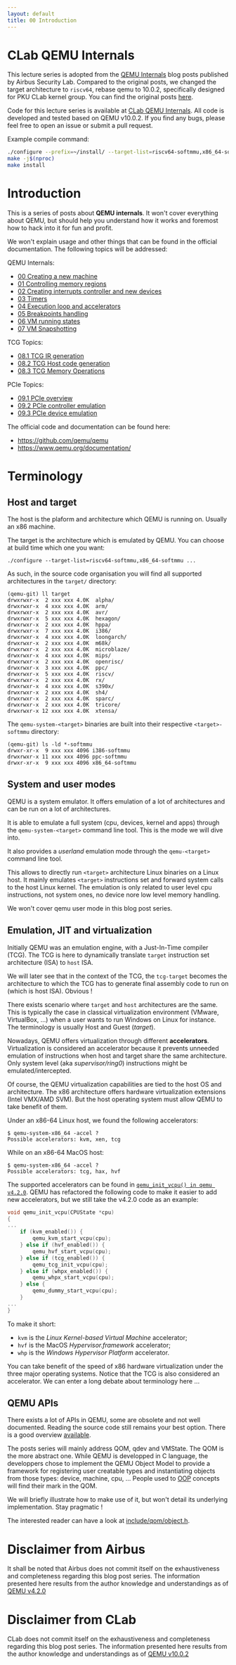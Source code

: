 ```yaml
---
layout: default
title: 00 Introduction
---
```


# CLab QEMU Internals

This lecture series is adopted from the [QEMU Internals](https://airbus-seclab.github.io/qemu_blog/) blog posts published by Airbus Security Lab. Compared to the original posts, we changed the target architecture to `riscv64`, rebase qemu to 10.0.2, specifically designed for PKU CLab kernel group. You can find the original posts [here](https://airbus-seclab.github.io/qemu_blog/).

Code for this lecture series is available at [CLab QEMU Internals](https://github.com/pkucnc/qemu_internals). All code is developed and tested based on QEMU v10.0.2. If you find any bugs, please feel free to open an issue or submit a pull request.

Example compile command:

```bash
./configure --prefix=~/install/ --target-list=riscv64-softmmu,x86_64-softmmu --disable-docs
make -j$(nproc)
make install
```

# Introduction

This is a series of posts about **QEMU internals**. It won't cover
everything about QEMU, but should help you understand how it works and
foremost how to hack into it for fun and profit.

We won't explain usage and other things that can be found in the
official documentation. The following topics will be addressed:

QEMU Internals:
- [00 Creating a new machine](machine.html)
- [01 Controlling memory regions](regions.html)
- [02 Creating interrupts controller and new devices](devices.html)
- [03 Timers](timers.html)
- [04 Execution loop and accelerators](exec.html)
- [05 Breakpoints handling](brk.html)
- [06 VM running states](runstate.html)
- [07 VM Snapshotting](snapshot.html)

TCG Topics:
- [08.1 TCG IR generation](tcg_ir.html)
- [08.2 TCG Host code generation](tcg_host.html)
- [08.3 TCG Memory Operations](tcg_mem.html)

PCIe Topics:
- [09.1 PCIe overview](pcie.html)
- [09.2 PCIe controller emulation](pcie_controller.html)
- [09.3 PCIe device emulation](pcie_device.html)

The official code and documentation can be found here:

- https://github.com/qemu/qemu
- https://www.qemu.org/documentation/

# Terminology

## Host and target

The host is the plaform and architecture which QEMU is running
on. Usually an x86 machine.

The target is the architecture which is emulated by QEMU. You can
choose at build time which one you want:

```
./configure --target-list=riscv64-softmmu,x86_64-softmmu ...
```

As such, in the source code organisation you will find all supported
architectures in the `target/` directory:

```
(qemu-git) ll target
drwxrwxr-x  2 xxx xxx 4.0K  alpha/
drwxrwxr-x  4 xxx xxx 4.0K  arm/
drwxrwxr-x  2 xxx xxx 4.0K  avr/
drwxrwxr-x  5 xxx xxx 4.0K  hexagon/
drwxrwxr-x  2 xxx xxx 4.0K  hppa/
drwxrwxr-x  7 xxx xxx 4.0K  i386/
drwxrwxr-x  4 xxx xxx 4.0K  loongarch/
drwxrwxr-x  2 xxx xxx 4.0K  m68k/
drwxrwxr-x  2 xxx xxx 4.0K  microblaze/
drwxrwxr-x  4 xxx xxx 4.0K  mips/
drwxrwxr-x  2 xxx xxx 4.0K  openrisc/
drwxrwxr-x  3 xxx xxx 4.0K  ppc/
drwxrwxr-x  5 xxx xxx 4.0K  riscv/
drwxrwxr-x  2 xxx xxx 4.0K  rx/
drwxrwxr-x  4 xxx xxx 4.0K  s390x/
drwxrwxr-x  2 xxx xxx 4.0K  sh4/
drwxrwxr-x  2 xxx xxx 4.0K  sparc/
drwxrwxr-x  2 xxx xxx 4.0K  tricore/
drwxrwxr-x 12 xxx xxx 4.0K  xtensa/
```

The `qemu-system-<target>` binaries are built into their respective `<target>-softmmu` directory:

```
(qemu-git) ls -ld *-softmmu
drwxr-xr-x  9 xxx xxx 4096 i386-softmmu
drwxrwxr-x 11 xxx xxx 4096 ppc-softmmu
drwxr-xr-x  9 xxx xxx 4096 x86_64-softmmu
```


## System and user modes

QEMU is a system emulator. It offers emulation of a lot of
architectures and can be run on a lot of architectures.

It is able to emulate a full system (cpu, devices, kernel and apps)
through the `qemu-system-<target>` command line tool. This is the mode we
will dive into.

It also provides a *userland* emulation mode through the `qemu-<target>`
command line tool.

This allows to directly run `<target>` architecture Linux binaries on
a Linux host. It mainly emulates `<target>` instructions set and
forward system calls to the host Linux kernel. The emulation is only
related to user level cpu instructions, not system ones, no device
nore low level memory handling.

We won't cover qemu user mode in this blog post series.


## Emulation, JIT and virtualization

Initially QEMU was an emulation engine, with a Just-In-Time compiler
(TCG). The TCG is here to dynamically translate `target` instruction
set architecture (ISA) to `host` ISA.

We will later see that in the context of the TCG, the `tcg-target`
becomes the architecture to which the TCG has to generate final
assembly code to run on (which is host ISA). Obvious !

There exists scenario where `target` and `host` architectures are the
same. This is typically the case in classical virtualization
environment (VMware, VirtualBox, ...) when a user wants to run Windows
on Linux for instance. The terminology is usually Host and Guest
(*target*).

Nowadays, QEMU offers virtualization through different
**accelerators**. Virtualization is considered an accelerator because
it prevents unneeded emulation of instructions when host and target
share the same architecture. Only system level (aka
*supervisor/ring0*) instructions might be emulated/intercepted.

Of course, the QEMU virtualization capabilities are tied to the host
OS and architecture. The x86 architecture offers hardware
virtualization extensions (Intel VMX/AMD SVM). But the host operating
system must allow QEMU to take benefit of them.

Under an x86-64 Linux host, we found the following accelerators:

```
$ qemu-system-x86_64 -accel ?
Possible accelerators: kvm, xen, tcg
```

While on an x86-64 MacOS host:

```
$ qemu-system-x86_64 -accel ?
Possible accelerators: tcg, hax, hvf
```

The supported accelerators can be found in
[`qemu_init_vcpu() in qemu v4.2.0`](https://github.com/qemu/qemu/tree/v4.2.0/cpus.c#L2134). QEMU has refactored the following code to make it easier to add new accelerators, but we still take the v4.2.0 code as an example:

```c
void qemu_init_vcpu(CPUState *cpu)
{
...
    if (kvm_enabled()) {
        qemu_kvm_start_vcpu(cpu);
    } else if (hvf_enabled()) {
        qemu_hvf_start_vcpu(cpu);
    } else if (tcg_enabled()) {
        qemu_tcg_init_vcpu(cpu);
    } else if (whpx_enabled()) {
        qemu_whpx_start_vcpu(cpu);
    } else {
        qemu_dummy_start_vcpu(cpu);
    }
...
}
```

To make it short:

- `kvm` is the *Linux Kernel-based Virtual Machine* accelerator;
- `hvf` is the MacOS *Hypervisor.framework* accelerator;
- `whp` is the *Windows Hypervisor Platform* accelerator.

You can take benefit of the speed of x86 hardware virtualization under
the three major operating systems. Notice that the TCG is also
considered an accelerator. We can enter a long debate about
terminology here ...

## QEMU APIs

There exists a lot of APIs in QEMU, some are obsolete and not well
documented. Reading the source code still remains your best
option. There is a good overview
[available](https://habkost.net/posts/2016/11/incomplete-list-of-qemu-apis.html).

The posts series will mainly address QOM, qdev and VMState. The QOM is
the more abstract one. While QEMU is developped in C language, the
developpers chose to implement the QEMU Object Model to provide a
framework for registering user creatable types and instantiating
objects from those types: device, machine, cpu, ... People used to
[OOP](https://en.wikipedia.org/wiki/Object-oriented_programming)
concepts will find their mark in the QOM.

We will briefly illustrate how to make use of it, but won't detail its
underlying implementation. Stay pragmatic !

The interested reader can have a look at
[include/qom/object.h](https://github.com/qemu/qemu/tree/v4.2.0/include/qom/object.h).

# Disclaimer from Airbus

It shall be noted that Airbus does not commit itself on the
exhaustiveness and completeness regarding this blog post series. The
information presented here results from the author knowledge and
understandings as of [QEMU
v4.2.0](https://github.com/qemu/qemu/tree/v4.2.0)

# Disclaimer from CLab

CLab does not commit itself on the exhaustiveness and completeness regarding this blog post series. The information presented here results from the author knowledge and understandings as of [QEMU v10.0.2](https://github.com/qemu/qemu/tree/v10.0.2)